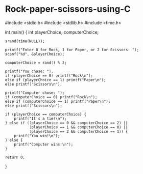 # Rock-paper-scissors-using-C
#include <stdio.h>
#include <stdlib.h>
#include <time.h>

int main() {
    int playerChoice, computerChoice;
 
    srand(time(NULL));

    printf("Enter 0 for Rock, 1 for Paper, or 2 for Scissors: ");
    scanf("%d", &playerChoice);

    computerChoice = rand() % 3;

    printf("You chose: ");
    if (playerChoice == 0) printf("Rock\n");
    else if (playerChoice == 1) printf("Paper\n");
    else printf("Scissors\n");

    printf("Computer chose: ");
    if (computerChoice == 0) printf("Rock\n");
    else if (computerChoice == 1) printf("Paper\n");
    else printf("Scissors\n");

    if (playerChoice == computerChoice) {
        printf("It's a tie!\n");
    } else if ((playerChoice == 0 && computerChoice == 2) ||
               (playerChoice == 1 && computerChoice == 0) ||
               (playerChoice == 2 && computerChoice == 1)) {
        printf("You win!\n");
    } else {
        printf("Computer wins!\n");
    }

    return 0;
}
